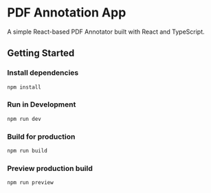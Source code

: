 # PDF Annotation App

A simple React-based PDF Annotator built with React and TypeScript.

## Getting Started

### Install dependencies
```bash
npm install
```

### Run in Development
```bash
npm run dev
```


### Build for production 
```bash
npm run build
```


### Preview production build
```bash
npm run preview
```


